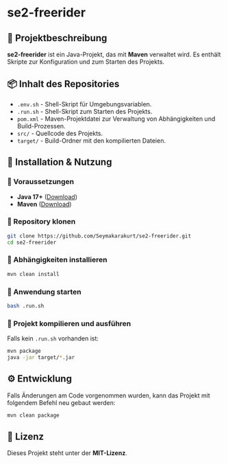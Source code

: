 # se2-freerider

## 📌 Projektbeschreibung
**se2-freerider** ist ein Java-Projekt, das mit **Maven** verwaltet wird. Es enthält Skripte zur Konfiguration und zum Starten des Projekts.

## 📦 Inhalt des Repositories
- `.env.sh` - Shell-Skript für Umgebungsvariablen.
- `.run.sh` - Shell-Skript zum Starten des Projekts.
- `pom.xml` - Maven-Projektdatei zur Verwaltung von Abhängigkeiten und Build-Prozessen.
- `src/` - Quellcode des Projekts.
- `target/` - Build-Ordner mit den kompilierten Dateien.

## 🚀 Installation & Nutzung

### 🔹 Voraussetzungen
- **Java 17+** ([Download](https://adoptium.net/))
- **Maven** ([Download](https://maven.apache.org/download.cgi))

### 🔹 Repository klonen
```sh
git clone https://github.com/Seymakarakurt/se2-freerider.git
cd se2-freerider
```

### 🔹 Abhängigkeiten installieren
```sh
mvn clean install
```

### 🔹 Anwendung starten
```sh
bash .run.sh
```

### 🔹 Projekt kompilieren und ausführen
Falls kein `.run.sh` vorhanden ist:
```sh
mvn package
java -jar target/*.jar
```

## ⚙️ Entwicklung
Falls Änderungen am Code vorgenommen wurden, kann das Projekt mit folgendem Befehl neu gebaut werden:
```sh
mvn clean package
```

## 📜 Lizenz
Dieses Projekt steht unter der **MIT-Lizenz**.

